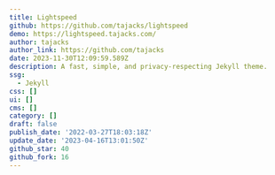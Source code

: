 ```yaml
---
title: Lightspeed
github: https://github.com/tajacks/lightspeed
demo: https://lightspeed.tajacks.com/
author: tajacks
author_link: https://github.com/tajacks
date: 2023-11-30T12:09:59.589Z
description: A fast, simple, and privacy-respecting Jekyll theme.
ssg:
  - Jekyll
css: []
ui: []
cms: []
category: []
draft: false
publish_date: '2022-03-27T18:03:18Z'
update_date: '2023-04-16T13:01:50Z'
github_star: 40
github_fork: 16
---
```

